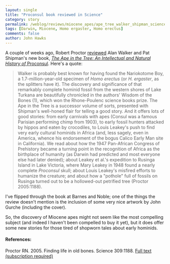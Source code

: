 ```yaml
---
layout: single 
title: "Proconsul book reviewed in Science" 
category: story
permalink: /weblog/reviews/miocene_apes/ape_tree_walker_shipman_science_2005.html
tags: [Darwin, Miocene, Homo ergaster, Homo erectus] 
comments: false 
author: John Hawks 
---
```



<p>
A couple of weeks ago, Robert Proctor <a href="http://www.sciencemag.org/cgi/content/full/309/5738/1188">reviewed</a> Alan Walker and Pat Shipman's new book, <a href="http://www.amazon.com/exec/obidos/redirect?path=ASIN/0674016750&amp;link_code=as2&amp;camp=1789&amp;tag=johnhawksanth-20&amp;creative=9325"><i>The Ape in the Tree: An Intellectual and Natural History of </i>Proconsul<i></i></a>. Here's a quote: 
</p>

<blockquote>Walker is probably best known for having found the Nariokotome Boy, a 1.7-million-year-old specimen of <i>Homo erectus</i> (or <i>H. ergaster</i>, as the splitters have it). The discovery and significance of that remarkably complete hominid fossil from the western shores of Lake Turkana are beautifully chronicled in the authors' Wisdom of the Bones (1), which won the Rhone-Poulenc science books prize. The Ape in the Tree is a successor volume of sorts, presented with Shipman's well-honed flair for telling a good story. And it offers lots of good stories: from early carnivals with apes (Consul was a famous Parisian performing chimp from 1903), to early fossil hunters attacked by hippos and eaten by crocodiles, to Louis Leakey's push to find very early cultural hominids in Africa (and, less sagely, even in America, whence his endorsement of the bogus Calico Early Man site in California). We read about how the 1947 Pan-African Congress of Prehistory became a turning point in the recognition of Africa as the birthplace of humanity (as Darwin had predicted and most everyone else had later denied); about Leakey et al.'s expedition to Rusinga Island in Lake Victoria, where Mary Leakey in 1948 found a nearly complete <i>Proconsul</i> skull; about Louis Leakey's misfired efforts to humanize the creature; and about how a "pothole" full of fossils on Rusinga turned out to be a hollowed-out petrified tree (Proctor 2005:1188).</blockquote>

<p>
I've flipped through the book at Barnes and Noble; one of the things the review doesn't mention is the inclusion of some very nice artwork by John Gurche (including the cover). 
</p>

<p>
So, the discovery of Miocene apes might not seem like the most compelling subject (and indeed I haven't been compelled to buy it yet), but it does offer some new stories for those tired of shopworn tales about early hominids. 
</p>

<h4>References:</h4>

<p class="cite">Proctor RN. 2005. Finding life in old bones. Science 309:1188. <a href="http://www.sciencemag.org/cgi/content/full/309/5738/1188">Full text (subscription required)</a></p>


